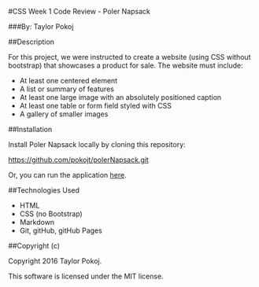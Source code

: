 #CSS Week 1 Code Review - Poler Napsack

###By: Taylor Pokoj

##Description

For this project, we were instructed to create a website (using CSS without bootstrap) that showcases a product for sale. The website must include:

- At least one centered element
- A list or summary of features
- At least one large image with an absolutely positioned caption
- At least one table or form field styled with CSS
- A gallery of smaller images


##Installation

Install Poler Napsack locally by cloning this repository:

https://github.com/pokojt/polerNapsack.git

Or, you can run the application [here](http://pokojt.github.io/polerNapsack).

##Technologies Used

- HTML
- CSS (no Bootstrap)
- Markdown
- Git, gitHub, gitHub Pages

##Copyright (c)

 Copyright 2016 Taylor Pokoj.

 This software is licensed under the MIT license.
